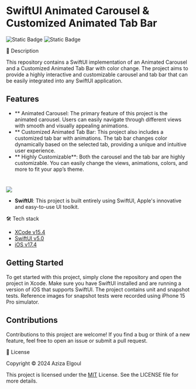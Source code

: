 
# SwiftUI Animated Carousel & Customized Animated Tab Bar

![Static Badge](https://img.shields.io/badge/v5.0-maker?label=swift&color=orange) ![Static Badge](https://img.shields.io/badge/IOS-maker?label=platforms&color=blue)



📝 Description

This repository contains a SwiftUI implementation of an Animated Carousel and a Customized Animated Tab Bar with color change.
The project aims to provide a highly interactive and customizable carousel and tab bar that can be easily integrated into any SwiftUI application.


## Features

- ** Animated Carousel: The primary feature of this project is the animated carousel. Users can easily navigate through different views with smooth and visually appealing animations.
- ** Customized Animated Tab Bar: This project also includes a customized tab bar with animations. The tab bar changes color dynamically based on the selected tab, providing a unique and intuitive user experience.
- ** Highly Customizable**: Both the carousel and the tab bar are highly customizable. You can easily change the views, animations, colors, and more to fit your app’s theme.

#
![](https://github.com/aziza92/AnimatedCarouselSwiftUI/assets/64699474/4a06cb25-02b2-4020-bfdd-c404f6b59de2.gif)

- **SwiftUI**: This project is built entirely using SwiftUI, Apple's innovative and easy-to-use UI toolkit.

🛠 Tech stack

* [XCode v15.4](https://developer.apple.com/xcode/)
* [SwiftUI v5.0](https://developer.apple.com/documentation/swiftui)
* [iOS v17.4](https://www.apple.com/befr/ios/ios-17/)

## Getting Started

To get started with this project, simply clone the repository and open the project in Xcode. Make sure you have SwiftUI installed and are running a version of iOS that supports SwiftUI.
The project contains unit and snapshot tests. Reference images for snapshot tests were recorded using iPhone 15 Pro simulator.

## Contributions

Contributions to this project are welcome! If you find a bug or think of a new feature, feel free to open an issue or submit a pull request.

📄 License

Copyright © 2024 Aziza Elgoul

This project is licensed under the [MIT](https://opensource.org/license/mit) License. See the LICENSE file for more details.
